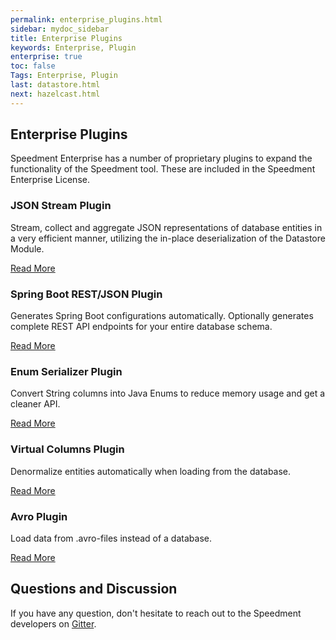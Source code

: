 ```yaml
---
permalink: enterprise_plugins.html
sidebar: mydoc_sidebar
title: Enterprise Plugins
keywords: Enterprise, Plugin
enterprise: true
toc: false
Tags: Enterprise, Plugin
last: datastore.html
next: hazelcast.html
---
```


## Enterprise Plugins
Speedment Enterprise has a number of proprietary plugins to expand the functionality of the Speedment tool. These are included in the Speedment Enterprise License.

### JSON Stream Plugin
Stream, collect and aggregate JSON representations of database entities in a very efficient manner, utilizing the in-place deserialization of the Datastore Module.

[Read More](enterprise_json#top)

### Spring Boot REST/JSON Plugin
Generates Spring Boot configurations automatically. Optionally generates complete REST API endpoints for your entire database schema.

[Read More](enterprise_spring#top)

### Enum Serializer Plugin
Convert String columns into Java Enums to reduce memory usage and get a cleaner API.

[Read More](enterprise_enums#top)

### Virtual Columns Plugin
Denormalize entities automatically when loading from the database.

[Read More](enterprise_virtualcolumns#top)

### Avro Plugin
Load data from .avro-files instead of a database.

[Read More](enterprise_avro#top)

## Questions and Discussion
If you have any question, don't hesitate to reach out to the Speedment developers on [Gitter](https://gitter.im/speedment/speedment).

